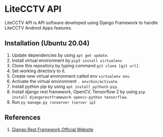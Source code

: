 # LiteCCTV API

LiteCCTV API is API software developed using Django Framework to handle LiteCCTV Android Apps features.

## Installation (Ubuntu 20.04)

1. Update dependencies by using `apt get update`.
2. Install virtual environment by `pip3 install virtualenv` 
3. Clone this repository by typing command `git clone [git url]`.
4. Set working directory to it.
5. Create new virtual environment called env `virtualenv env`.
6. Activate the virtual environment `. env/bin/activate`.
7. Install python pip by using `apt install python3-pip`.
8. Install django rest framework, OpenCV, Tensorflow 2 by using `pip install djangorestframework opencv-python tensorflow`.
9. Run `py manage.py runserver [server ip]`

## References
1. <a href="https://www.django-rest-framework.org/">Django Rest Framework Official Website</a>
